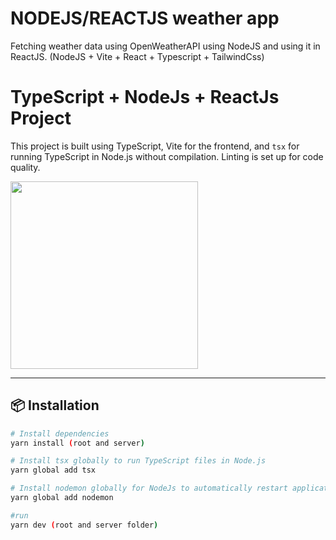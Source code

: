 # NODEJS/REACTJS weather app
Fetching weather data using OpenWeatherAPI using NodeJS and using it in ReactJS. (NodeJS + Vite + React + Typescript + TailwindCss)

# TypeScript + NodeJs + ReactJs Project

This project is built using TypeScript, Vite for the frontend, and `tsx` for running TypeScript in Node.js without compilation. Linting is set up for code quality.

<img src="https://github.com/user-attachments/assets/0603e9aa-fc94-471b-9007-3d5aba86f112" width="300"/>

---

## 📦 Installation

```bash
# Install dependencies
yarn install (root and server)

# Install tsx globally to run TypeScript files in Node.js
yarn global add tsx

# Install nodemon globally for NodeJs to automatically restart application when changes are done
yarn global add nodemon

#run
yarn dev (root and server folder)

